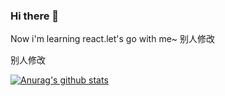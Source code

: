 ### Hi there 👋


Now i'm learning react.let's go with me~
别人修改


别人修改



[![Anurag's github stats](https://github-readme-stats.vercel.app/api?username=KrialY)](https://github.com/anuraghazra/github-readme-stats)

<!--
**KrialY/krialy** is a ✨ _special_ ✨ repository because its `README.md` (this file) appears on your GitHub profile.

Here are some ideas to get you started:

- 🔭 I’m currently working on ...
- 🌱 I’m currently learning ...
- 👯 I’m looking to collaborate on ...
- 🤔 I’m looking for help with ...
- 💬 Ask me about ...
- 📫 How to reach me: ...
- 😄 Pronouns: ...
- ⚡ Fun fact: ...
-->

